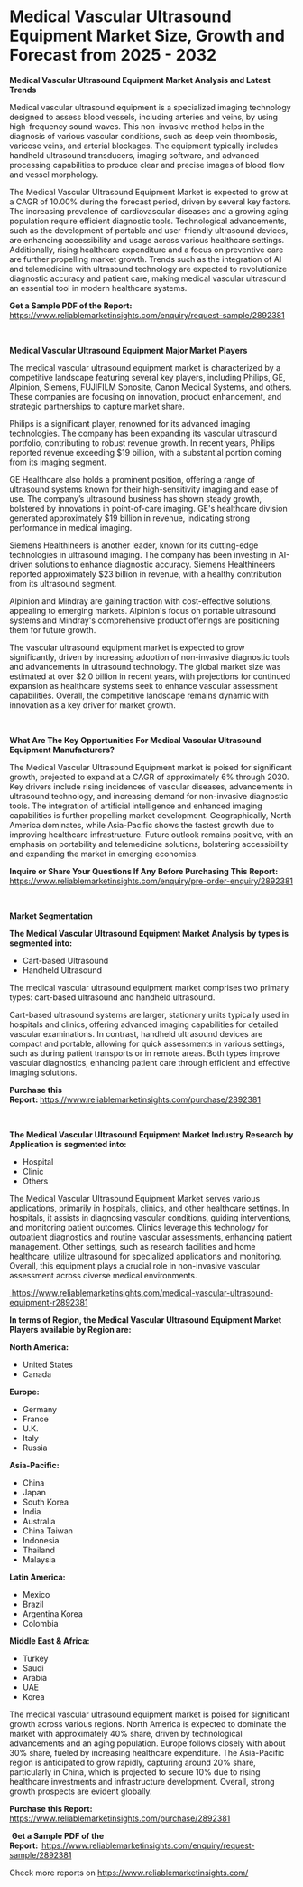 <p><h1>Medical Vascular Ultrasound Equipment Market Size, Growth and Forecast from 2025 - 2032</h1></p><p><strong>Medical Vascular Ultrasound Equipment Market Analysis and Latest Trends</strong></p>
<p><p>Medical vascular ultrasound equipment is a specialized imaging technology designed to assess blood vessels, including arteries and veins, by using high-frequency sound waves. This non-invasive method helps in the diagnosis of various vascular conditions, such as deep vein thrombosis, varicose veins, and arterial blockages. The equipment typically includes handheld ultrasound transducers, imaging software, and advanced processing capabilities to produce clear and precise images of blood flow and vessel morphology.</p><p>The Medical Vascular Ultrasound Equipment Market is expected to grow at a CAGR of 10.00% during the forecast period, driven by several key factors. The increasing prevalence of cardiovascular diseases and a growing aging population require efficient diagnostic tools. Technological advancements, such as the development of portable and user-friendly ultrasound devices, are enhancing accessibility and usage across various healthcare settings. Additionally, rising healthcare expenditure and a focus on preventive care are further propelling market growth. Trends such as the integration of AI and telemedicine with ultrasound technology are expected to revolutionize diagnostic accuracy and patient care, making medical vascular ultrasound an essential tool in modern healthcare systems.</p></p>
<p><strong>Get a Sample PDF of the Report:&nbsp;</strong> <a href="https://www.reliablemarketinsights.com/enquiry/request-sample/2892381?utm_campaign=2947&utm_medium=2&utm_source=Github&utm_content=ia&utm_term=15032025&utm_id=medical-vascular-ultrasound-equipment">https://www.reliablemarketinsights.com/enquiry/request-sample/2892381</a></p>
<p>&nbsp;</p>
<p><strong>Medical Vascular Ultrasound Equipment Major Market Players</strong></p>
<p><p>The medical vascular ultrasound equipment market is characterized by a competitive landscape featuring several key players, including Philips, GE, Alpinion, Siemens, FUJIFILM Sonosite, Canon Medical Systems, and others. These companies are focusing on innovation, product enhancement, and strategic partnerships to capture market share.</p><p>Philips is a significant player, renowned for its advanced imaging technologies. The company has been expanding its vascular ultrasound portfolio, contributing to robust revenue growth. In recent years, Philips reported revenue exceeding $19 billion, with a substantial portion coming from its imaging segment.</p><p>GE Healthcare also holds a prominent position, offering a range of ultrasound systems known for their high-sensitivity imaging and ease of use. The company’s ultrasound business has shown steady growth, bolstered by innovations in point-of-care imaging. GE's healthcare division generated approximately $19 billion in revenue, indicating strong performance in medical imaging.</p><p>Siemens Healthineers is another leader, known for its cutting-edge technologies in ultrasound imaging. The company has been investing in AI-driven solutions to enhance diagnostic accuracy. Siemens Healthineers reported approximately $23 billion in revenue, with a healthy contribution from its ultrasound segment.</p><p>Alpinion and Mindray are gaining traction with cost-effective solutions, appealing to emerging markets. Alpinion's focus on portable ultrasound systems and Mindray's comprehensive product offerings are positioning them for future growth.</p><p>The vascular ultrasound equipment market is expected to grow significantly, driven by increasing adoption of non-invasive diagnostic tools and advancements in ultrasound technology. The global market size was estimated at over $2.0 billion in recent years, with projections for continued expansion as healthcare systems seek to enhance vascular assessment capabilities. Overall, the competitive landscape remains dynamic with innovation as a key driver for market growth.</p></p>
<p>&nbsp;</p>
<p><strong>What Are The Key Opportunities For Medical Vascular Ultrasound Equipment Manufacturers?</strong></p>
<p><p>The Medical Vascular Ultrasound Equipment market is poised for significant growth, projected to expand at a CAGR of approximately 6% through 2030. Key drivers include rising incidences of vascular diseases, advancements in ultrasound technology, and increasing demand for non-invasive diagnostic tools. The integration of artificial intelligence and enhanced imaging capabilities is further propelling market development. Geographically, North America dominates, while Asia-Pacific shows the fastest growth due to improving healthcare infrastructure. Future outlook remains positive, with an emphasis on portability and telemedicine solutions, bolstering accessibility and expanding the market in emerging economies.</p></p>
<p><strong>Inquire or Share Your Questions If Any Before Purchasing This Report:</strong> <a href="https://www.reliablemarketinsights.com/enquiry/pre-order-enquiry/2892381?utm_campaign=2947&utm_medium=2&utm_source=Github&utm_content=ia&utm_term=15032025&utm_id=medical-vascular-ultrasound-equipment">https://www.reliablemarketinsights.com/enquiry/pre-order-enquiry/2892381</a></p>
<p>&nbsp;</p>
<p><strong>Market Segmentation</strong></p>
<p><strong>The Medical Vascular Ultrasound Equipment Market Analysis by types is segmented into:</strong></p>
<p><ul><li> Cart-based Ultrasound</li><li>Handheld Ultrasound </li></ul></p>
<p><p>The medical vascular ultrasound equipment market comprises two primary types: cart-based ultrasound and handheld ultrasound. </p><p>Cart-based ultrasound systems are larger, stationary units typically used in hospitals and clinics, offering advanced imaging capabilities for detailed vascular examinations. In contrast, handheld ultrasound devices are compact and portable, allowing for quick assessments in various settings, such as during patient transports or in remote areas. Both types improve vascular diagnostics, enhancing patient care through efficient and effective imaging solutions.</p></p>
<p><strong>Purchase this Report:&nbsp;</strong><a href="https://www.reliablemarketinsights.com/purchase/2892381?utm_campaign=2947&utm_medium=2&utm_source=Github&utm_content=ia&utm_term=15032025&utm_id=medical-vascular-ultrasound-equipment">https://www.reliablemarketinsights.com/purchase/2892381</a></p>
<p>&nbsp;</p>
<p><strong>The Medical Vascular Ultrasound Equipment Market Industry Research by Application is segmented into:</strong></p>
<p><ul><li> Hospital</li><li>Clinic</li><li>Others </li></ul></p>
<p><p>The Medical Vascular Ultrasound Equipment Market serves various applications, primarily in hospitals, clinics, and other healthcare settings. In hospitals, it assists in diagnosing vascular conditions, guiding interventions, and monitoring patient outcomes. Clinics leverage this technology for outpatient diagnostics and routine vascular assessments, enhancing patient management. Other settings, such as research facilities and home healthcare, utilize ultrasound for specialized applications and monitoring. Overall, this equipment plays a crucial role in non-invasive vascular assessment across diverse medical environments.</p></p>
<p><a href="https://www.reliablemarketinsights.com/medical-vascular-ultrasound-equipment-r2892381?utm_campaign=2947&utm_medium=2&utm_source=Github&utm_content=ia&utm_term=15032025&utm_id=medical-vascular-ultrasound-equipment">&nbsp;https://www.reliablemarketinsights.com/medical-vascular-ultrasound-equipment-r2892381</a></p>
<p><strong>In terms of Region, the Medical Vascular Ultrasound Equipment Market Players available by Region are:</strong></p>
<p>
    <p> <strong> North America: </strong>
        <ul>
            <li>United States</li>
            <li>Canada</li>
        </ul>
        </p> 
    <p> <strong> Europe: </strong>
        <ul>
            <li>Germany</li>
            <li>France</li>
            <li>U.K.</li>
            <li>Italy</li>
            <li>Russia</li>
        </ul>
        </p> 
    <p> <strong> Asia-Pacific: </strong>
        <ul>
            <li>China</li>
            <li>Japan</li>
            <li>South Korea</li>
            <li>India</li>
            <li>Australia</li>
            <li>China Taiwan</li>
            <li>Indonesia</li>
            <li>Thailand</li>
            <li>Malaysia</li>
        </ul>
        </p> 
    <p> <strong> Latin America: </strong>
        <ul>
            <li>Mexico</li>
            <li>Brazil</li>
            <li>Argentina Korea</li>
            <li>Colombia</li>
        </ul>
        </p> 
    <p> <strong> Middle East & Africa: </strong>
        <ul>
            <li>Turkey</li>
            <li>Saudi</li>
            <li>Arabia</li>
            <li>UAE</li>
            <li>Korea</li>
        </ul>
    </p>
    </p>
<p><p>The medical vascular ultrasound equipment market is poised for significant growth across various regions. North America is expected to dominate the market with approximately 40% share, driven by technological advancements and an aging population. Europe follows closely with about 30% share, fueled by increasing healthcare expenditure. The Asia-Pacific region is anticipated to grow rapidly, capturing around 20% share, particularly in China, which is projected to secure 10% due to rising healthcare investments and infrastructure development. Overall, strong growth prospects are evident globally.</p></p>
<p><strong>Purchase this Report: </strong><a href="https://www.reliablemarketinsights.com/purchase/2892381?utm_campaign=2947&utm_medium=2&utm_source=Github&utm_content=ia&utm_term=15032025&utm_id=medical-vascular-ultrasound-equipment">https://www.reliablemarketinsights.com/purchase/2892381</a></p>
<p>&nbsp;<strong>Get a Sample PDF of the Report:&nbsp;&nbsp;</strong><a href="https://www.reliablemarketinsights.com/enquiry/request-sample/2892381?utm_campaign=2947&utm_medium=2&utm_source=Github&utm_content=ia&utm_term=15032025&utm_id=medical-vascular-ultrasound-equipment">https://www.reliablemarketinsights.com/enquiry/request-sample/2892381</a></p>
<p><strong></strong></p>
<p>Check more reports on <a href="https://www.reliablemarketinsights.com/?utm_campaign=2947&utm_medium=2&utm_source=Github&utm_content=ia&utm_term=15032025&utm_id=medical-vascular-ultrasound-equipment">https://www.reliablemarketinsights.com/</a></p>